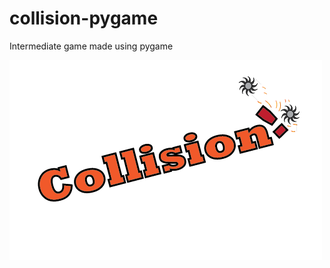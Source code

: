 # collision-pygame
Intermediate game made using pygame

![Logo](Collision!%20Game/Images/collision_logo.png)
